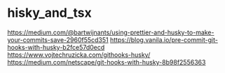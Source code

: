 # hisky_and_tsx

https://medium.com/@bartwijnants/using-prettier-and-husky-to-make-your-commits-save-2960f55cd351
https://blog.vanila.io/pre-commit-git-hooks-with-husky-b2fce57d0ecd
https://www.vojtechruzicka.com/githooks-husky/
https://medium.com/netscape/git-hooks-with-husky-8b98f2556363

